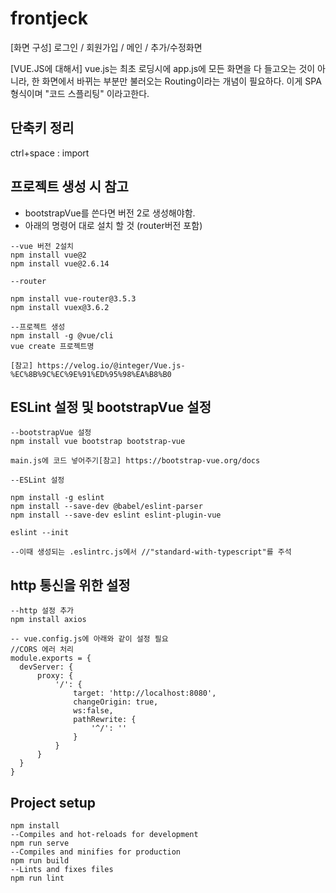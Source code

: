 # frontjeck
[화면 구성]
로그인 / 회원가입 / 메인 / 추가/수정화면

[VUE.JS에 대해서]
vue.js는 최초 로딩시에 app.js에 모든 화면을 다 들고오는 것이 아니라, 
한 화면에서 바뀌는 부분만 불러오는 Routing이라는 개념이 필요하다. 이게 SPA 형식이며  "코드 스플리팅" 이라고한다.

## 단축키 정리
ctrl+space : import

## 프로젝트 생성 시 참고
- bootstrapVue를 쓴다면 버전 2로 생성해야함.
- 아래의 명령어 대로 설치 할 것 (router버전 포함)
```
--vue 버전 2설치
npm install vue@2
npm install vue@2.6.14

--router

npm install vue-router@3.5.3
npm install vuex@3.6.2

--프로젝트 생성
npm install -g @vue/cli
vue create 프로젝트명

[참고] https://velog.io/@integer/Vue.js-%EC%8B%9C%EC%9E%91%ED%95%98%EA%B8%B0

```

## ESLint 설정 및 bootstrapVue 설정
```
--bootstrapVue 설정
npm install vue bootstrap bootstrap-vue

main.js에 코드 넣어주기[참고] https://bootstrap-vue.org/docs

--ESLint 설정

npm install -g eslint
npm install --save-dev @babel/eslint-parser
npm install --save-dev eslint eslint-plugin-vue

eslint --init

--이때 생성되는 .eslintrc.js에서 //"standard-with-typescript"를 주석

```

## http 통신을 위한 설정
```
--http 설정 추가
npm install axios

-- vue.config.js에 아래와 같이 설정 필요
//CORS 에러 처리
module.exports = {
  devServer: {
      proxy: {
          '/': {
              target: 'http://localhost:8080',
              changeOrigin: true,
              ws:false,
              pathRewrite: {
                  '^/': ''
              }
          }
      }
  }
}

```


## Project setup
```
npm install
--Compiles and hot-reloads for development
npm run serve
--Compiles and minifies for production
npm run build
--Lints and fixes files
npm run lint

```



